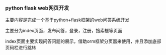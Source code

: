 ### python flask web网页开发
主要内容是完成一个基于python+flask框架的web问答系统开发

主要分为index页面，发布问答，登录，注册，搜索框等页面

index页面主要实现问答问题的展示，借助orm框架分页器来使用，并且添加底部页码栏进行跳转
